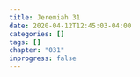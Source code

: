```yaml
---
title: Jeremiah 31
date: 2020-04-12T12:45:03-04:00
categories: []
tags: []
chapter: "031"
inprogress: false
---
```


